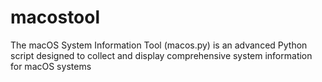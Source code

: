 # macostool
The macOS System Information Tool (macos.py) is an advanced Python script designed to collect and display comprehensive system information for macOS systems
